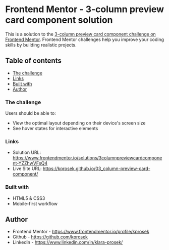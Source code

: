 # Frontend Mentor - 3-column preview card component solution

This is a solution to the [3-column preview card component challenge on Frontend Mentor](https://www.frontendmentor.io/challenges/3column-preview-card-component-pH92eAR2-). Frontend Mentor challenges help you improve your coding skills by building realistic projects.

## Table of contents

- [The challenge](#the-challenge)
- [Links](#links)
- [Built with](#built-with)
- [Author](#author)

### The challenge

Users should be able to:

- View the optimal layout depending on their device's screen size
- See hover states for interactive elements

### Links

- Solution URL: https://www.frontendmentor.io/solutions/3columnpreviewcardcomponent-YZZhwVFsQ4
- Live Site URL: https://kprosek.github.io/03_column-preview-card-component/

### Built with

- HTML5 & CSS3
- Mobile-first workflow

## Author

- Frontend Mentor - https://www.frontendmentor.io/profile/kprosek
- Github - https://github.com/kprosek
- Linkedin - https://www.linkedin.com/in/klara-prosek/
